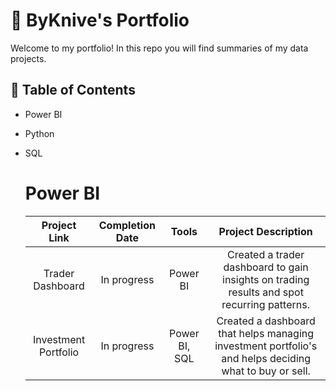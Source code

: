 # 📂 ByKnive's Portfolio
Welcome to my portfolio! In this repo you will find summaries of my data projects.
## 📖 Table of Contents
- Power BI
- Python
- SQL

  # Power BI
  | Project Link | Completion Date | Tools | Project Description |
  | :----------: | :-------------: | :---: | :-----------------: |
  | Trader Dashboard | In progress | Power BI | Created a trader dashboard to gain insights on trading results and spot recurring patterns. |
  | Investment Portfolio | In progress | Power BI, SQL | Created a dashboard that helps managing investment portfolio's and helps deciding what to buy or sell. |
